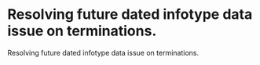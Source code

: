 # Resolving future dated infotype data issue on terminations.

Resolving future dated infotype data issue on terminations.
